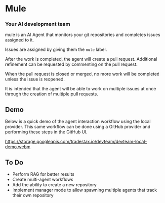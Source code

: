 # Mule

### Your AI development team

mule is an AI Agent that monitors your git repositories and completes issues assigned to it.

Issues are assigned by giving them the `mule` label.

After the work is completed, the agent will create a pull request. Additional refinement can be requested by commenting on the pull request.

When the pull request is closed or merged, no more work will be completed unless the issue is reopened.

It is intended that the agent will be able to work on multiple issues at once through the creation of multiple pull requests.

## Demo

Below is a quick demo of the agent interaction workflow using the local provider. This same workflow can be done using a GitHub provider and performing these steps in the GitHub UI.

https://storage.googleapis.com/tradestax.io/devteam/devteam-local-demo.webm


## To Do

* Perform RAG for better results
* Create multi-agent workflows
* Add the ability to create a new repository
* Implement manager mode to allow spawning multiple agents that track their own repository 
